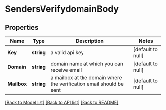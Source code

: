 # SendersVerifydomainBody

## Properties
Name | Type | Description | Notes
------------ | ------------- | ------------- | -------------
**Key** | **string** | a valid api key | [default to null]
**Domain** | **string** | domain name at which you can receive email | [default to null]
**Mailbox** | **string** | a mailbox at the domain where the verification email should be sent | [default to null]

[[Back to Model list]](../README.md#documentation-for-models) [[Back to API list]](../README.md#documentation-for-api-endpoints) [[Back to README]](../README.md)

